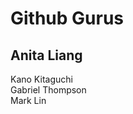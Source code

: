 <!DOCTYPE html>
<html>
  <h1>Github Gurus</h1>
  <h2>Anita Liang</h1>
  <p>Kano Kitaguchi <br> Gabriel Thompson <br> Mark Lin</p>
</html>
